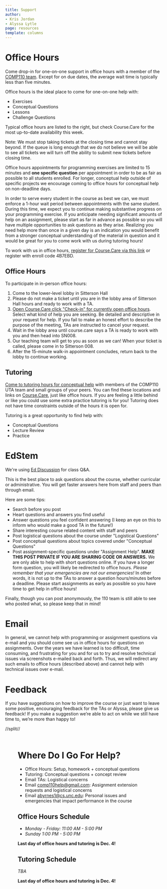 ```yaml
---
title: Support
author:
- Kris Jordan
- Alyssa Lytle
page: resources
template: columns
---
```


<div class="box link-page" >



# Office Hours 

Come drop-in for one-on-one support in office hours with a member of the [COMP110 team](/resources/team.html). Except for on due dates, the average wait time is typically less than five minutes.

Office hours is the ideal place to come for one-on-one help with:

* Exercises
* Conceptual Questions
* Lessons
* Challenge Questions

Typical office hours are listed to the right, but check Course.Care for the most up-to-date availability this week.

Note: We must stop taking tickets at the closing time and cannot stay beyond. If the queue is long enough that we do not believe we will be able to see all tickets we will turn off the ability to submit new tickets before closing time.

Office hours appointments for programming exercises are limited to 15 minutes and **one specific question** per appointment in order to be as fair as possible to all students enrolled. For longer, conceptual help outside of specific projects we encourage coming to office hours for conceptual help on non-deadline days.

In order to serve every student in the course as best we can, we must enforce a 1-hour wait period between appointments with the same student. During this time, we expect you to continue making substantive progress on your programming exercise. If you anticipate needing significant amounts of help on an assignment, please start as far in advance as possible so you will have multiple opportunities to ask questions as they arise. Realizing you need help more than once in a given day is an indication you would benefit from a stronger conceptual understanding of the material in question and it would be great for you to come work with us during tutoring hours!

To work with us in office hours, <a href="https://course.care/register-details?enrollCode=4B7EBD" target="_blank">register for Course.Care via this link</a> or register with enroll code 4B7EBD.


## Office Hours
To participate in in-person office hours:

1. Come to the lower-level lobby in Sitterson Hall
2. Please do not make a ticket until you are in the lobby area of Sitterson Hall hours and ready to work with a TA.
3. <a href="https://course.care/ng/course/107" target="_blank">Open Course.Care click "Check-in" for currently open office hours</a>. Select what kind of help you are seeking. Be detailed and descriptive in your request for help. If you fail to make an honest effort to describe the purpose of the meeting, TAs are instructed to cancel your request.
4. Wait in the lobby area until course.care says a TA is ready to work with you and then head into SN008.
5. Our teaching team will get to you as soon as we can! When your ticket is called, please come in to Sitterson 008.
6. After the 15-minute walk-in appointment concludes, return back to the lobby to continue working.


## Tutoring

<a href="https://course.care/ng/course/107" target="_blank">Come to tutoring hours for conceptual help</a> with members of the COMP110 UTA team and small groups of your peers. You can find these locations and links on <a href="https://course.care/ng/course/107" target="_blank">Course.Care</a>, just like office hours. If you are feeling a little behind or like you could use some extra practice tutoring is for you! Tutoring does not have time constraints outside of the hours it is open for.

Tutoring is a great opportunity to find help with:

* Conceptual Questions
* Lecture Review
* Practice

# EdStem

We're using [Ed Discussion](https://edstem.org/us/join/nWVCDK) for class Q&A.

This is the best place to ask questions about the course, whether curricular or administrative. You will get faster answers here from staff and peers than through email.

Here are some tips:

* Search before you post
* Heart questions and answers you find useful
* Answer questions you feel confident answering (I keep an eye on this to inform who would make a good TA in the future!)
* Share interesting course related content with staff and peers
* Post logistical questions about the course under "Logistical Questions"
* Post conceptual questions about topics covered under "Conceptual Questions"
* Post assignment-specific questions under "Assignment Help". **MAKE THIS POST PRIVATE IF YOU ARE SHARING CODE OR ANSWERS.** We are only able to help with short questions online. If you have a longer form question, you will likely be redirected to office hours. *Please remember that your emergencies are not our emergencies!* In other words, it is not up to the TAs to answer a question hours/minutes before a deadline. Please start assignments as early as possible so you have time to get help in office hours!

Finally, though you can post anonymously, the 110 team is still able to see who posted what, so please keep that in mind! 

# Email

In general, we cannot help with programming or assignment questions via e-mail and you should come see us in office hours for questions on assignments. Over the years we have learned is too difficult, time consuming, and frustrating for you and for us to try and resolve technical issues via screenshots e-mailed back and forth. Thus, we will redirect any such emails to office hours (described above) and cannot help with technical issues over e-mail.

# Feedback

If you have suggestions on how to improve the course or just want to leave some positive, encouraging feedback for the TAs or Alyssa, please give us feedback! If you make a suggestion we’re able to act on while we still have time to, we’re more than happy to!
</div>
//split// 



<div class="box link-page" style="padding:20px 40px">

# Where Do I Go For Help?

* Office Hours: Setup, homework + conceptual questions
* Tutoring: Conceptual questions + concept review
* Email TAs: Logistical concerns
* Email <comp110help@gmail.com>: Assignment extension requests and logistical concerns
* Email <abyrnes1@cs.unc.edu>: Personal issues and emergencies that impact performance in the course

## Office Hours Schedule

* _Monday - Friday: 11:00 AM - 5:00 PM_
* _Sunday 1:00 PM - 5:00 PM_


**Last day of office hours and tutoring is Dec. 4!**

## Tutoring Schedule

*TBA*

 <!-- *Tutoring takes place in Room SN011!* -->

<!-- * _Monday: 5:00 PM -  7:00 PM_
* _Wednesday: 5:00 PM -  7:00 PM_
* _Thursday: 5:00 PM - 7:00 PM_  -->

**Last day of office hours and tutoring is Dec. 4!**
</div>

